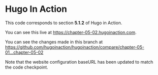 Hugo In Action
===============

This code corresponds to section **5.1.2** of Hugo in Action.

You can see this live at https://chapter-05-02.hugoinaction.com.

You can see the changes made in this branch at https://github.com/hugoinaction/hugoinaction/compare/chapter-05-01...chapter-05-02

Note that the website configuration baseURL has been updated to match the code checkpoint.
